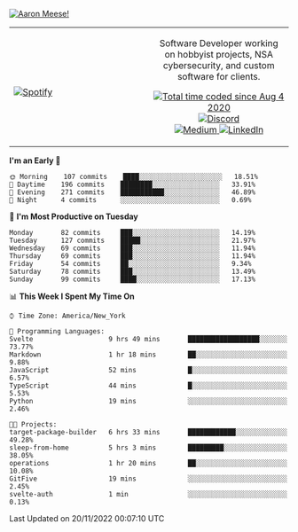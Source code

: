 [![Aaron Meese!](https://user-images.githubusercontent.com/17814535/88975338-a2aabf00-d27f-11ea-963f-8a19608716b4.png)](https://github.com/ajmeese7/readme-ascii "README ASCII")

<!-- Modified from project here: https://github.com/novatorem/novatorem -->
<table width="100%">
  <tr>
  <td width="50%">

&nbsp; <br> [![Spotify](https://ajmeese7.vercel.app/api/spotify)](https://open.spotify.com/user/ajmeese)

  </td>
  <td width="50%">
    <p align="center">
    Software Developer working on hobbyist projects, NSA cybersecurity, and custom software for clients.
    </p>
    <p align="center">
      <a href="https://wakatime.com/@f726891d-3b02-46cd-9b60-e8c59f9e2b14">
        <img src="https://wakatime.com/badge/user/f726891d-3b02-46cd-9b60-e8c59f9e2b14.svg" alt="Total time coded since Aug 4 2020" title="WakaTime" />
      </a>
      <a href="http://link.aaronmeese.com/discord">
        <img src="https://img.shields.io/badge/discord-ajmeese7%234835-369?style=flat-square&logo=discord&logoColor=white&color=purple" alt="Discord" title="Discord">
      </a>
      <br />
      <a href="https://link.aaronmeese.com/medium">
        <img src="https://img.shields.io/badge/medium-ajmeese7-1DB954?style=flat-square&logo=medium&logoColor=white" alt="Medium" title="Medium">
      </a>
      <a href="https://link.aaronmeese.com/linkedin">
        <img src="https://img.shields.io/badge/linkedIn-aaronmeese-1DB954?style=flat-square&logo=linkedin&logoColor=white&color=blue" alt="LinkedIn" title="LinkedIn">
      </a>
    </p>
  </td>

</table>

[//]: <> (The `&nbsp;` is to have Aphelion take up more space)

<!--START_SECTION:waka-->
**I'm an Early 🐤** 

```text
🌞 Morning    107 commits    ████░░░░░░░░░░░░░░░░░░░░░   18.51% 
🌆 Daytime    196 commits    ████████░░░░░░░░░░░░░░░░░   33.91% 
🌃 Evening    271 commits    ███████████░░░░░░░░░░░░░░   46.89% 
🌙 Night      4 commits      ░░░░░░░░░░░░░░░░░░░░░░░░░   0.69%

```
📅 **I'm Most Productive on Tuesday** 

```text
Monday       82 commits     ███░░░░░░░░░░░░░░░░░░░░░░   14.19% 
Tuesday      127 commits    █████░░░░░░░░░░░░░░░░░░░░   21.97% 
Wednesday    69 commits     ███░░░░░░░░░░░░░░░░░░░░░░   11.94% 
Thursday     69 commits     ███░░░░░░░░░░░░░░░░░░░░░░   11.94% 
Friday       54 commits     ██░░░░░░░░░░░░░░░░░░░░░░░   9.34% 
Saturday     78 commits     ███░░░░░░░░░░░░░░░░░░░░░░   13.49% 
Sunday       99 commits     ████░░░░░░░░░░░░░░░░░░░░░   17.13%

```


📊 **This Week I Spent My Time On** 

```text
⌚︎ Time Zone: America/New_York

💬 Programming Languages: 
Svelte                   9 hrs 49 mins       ██████████████████░░░░░░░   73.77% 
Markdown                 1 hr 18 mins        ██░░░░░░░░░░░░░░░░░░░░░░░   9.88% 
JavaScript               52 mins             █░░░░░░░░░░░░░░░░░░░░░░░░   6.57% 
TypeScript               44 mins             █░░░░░░░░░░░░░░░░░░░░░░░░   5.53% 
Python                   19 mins             ░░░░░░░░░░░░░░░░░░░░░░░░░   2.46%

🐱‍💻 Projects: 
target-package-builder   6 hrs 33 mins       ████████████░░░░░░░░░░░░░   49.28% 
sleep-from-home          5 hrs 3 mins        █████████░░░░░░░░░░░░░░░░   38.05% 
operations               1 hr 20 mins        ██░░░░░░░░░░░░░░░░░░░░░░░   10.08% 
GitFive                  19 mins             ░░░░░░░░░░░░░░░░░░░░░░░░░   2.45% 
svelte-auth              1 min               ░░░░░░░░░░░░░░░░░░░░░░░░░   0.13%

```


 Last Updated on 20/11/2022 00:07:10 UTC
<!--END_SECTION:waka-->
